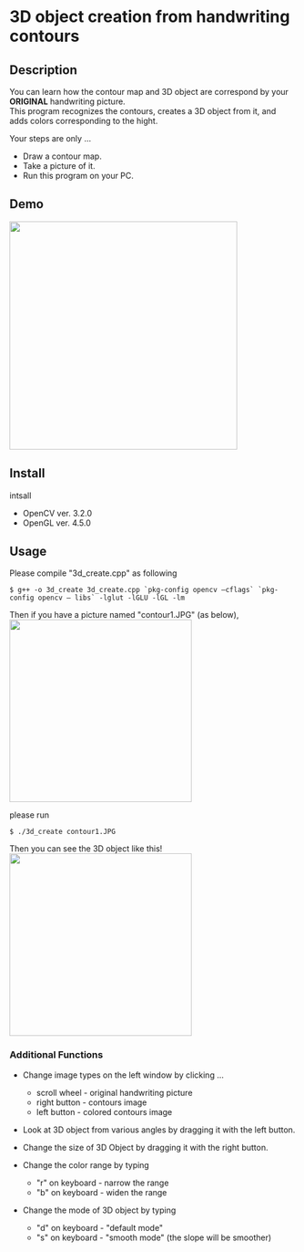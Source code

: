 3D object creation from handwriting contours
====

## Description
You can learn how the contour map and 3D object are correspond by your **ORIGINAL** handwriting picture.  
This program recognizes the contours, creates a 3D object from it, and adds colors corresponding to the hight.

Your steps are only ...  
- Draw a contour map.  
- Take a picture of it.  
- Run this program on your PC.

## Demo
<img src="https://github.com/ketaro-m/3D-object-creation-from-handwriting-contours/blob/master/img/demo.gif" width="400px">

## Install
intsall
- OpenCV ver. 3.2.0
- OpenGL ver. 4.5.0

## Usage
Please compile "3d_create.cpp" as following
```
$ g++ -o 3d_create 3d_create.cpp `pkg-config opencv ‒cflags` `pkg-config opencv ‒ libs` -lglut -lGLU -lGL -lm
```

Then if you have a picture named "contour1.JPG" (as below),  
<img src="https://github.com/ketaro-m/3D-object-creation-from-handwriting-contours/blob/master/img/contour1.JPG" width="320px">
  
please run
```
$ ./3d_create contour1.JPG
```
  
Then you can see the 3D object like this!  
<img src="https://github.com/ketaro-m/3D-object-creation-from-handwriting-contours/blob/master/img/contour1to3d.png" width="320px">



  
### Additional Functions
- Change image types on the left window by clicking ...  
  - scroll wheel - original handwriting picture  
  - right button - contours image  
  - left  button - colored contours image  

- Look at 3D object from various angles by dragging it with the left button.

- Change the size of 3D Object by dragging it with the right button.

- Change the color range by typing  
  - "r" on keyboard - narrow the range  
  - "b" on keyboard - widen the range

- Change the mode of 3D object by typing  
  - "d" on keyboard - "default mode"  
  - "s" on keyboard - "smooth mode" (the slope will be smoother)
